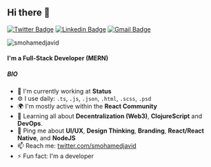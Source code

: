 ## Hi there 👋

[![Twitter Badge](https://img.shields.io/badge/-smohamedjavid-blue?style=flat-square&logo=Twitter&logoColor=white&link=https://www.twitter.com/smohamedjavid)](https://www.twitter.com/smohamedjavid) [![Linkedin Badge](https://img.shields.io/badge/-smohamedjavid-blue?style=flat-square&logo=Linkedin&logoColor=white&link=https://www.linkedin.com/in/smohamedjavid)](https://www.linkedin.com/in/smohamedjavid) [![Gmail Badge](https://img.shields.io/badge/-smohamedjavid@gmail.com-c14438?style=flat-square&logo=Gmail&logoColor=white&link=mailto:smohamedjavid@gmail.com)](mailto:smohamedjavid@gmail.com) 
<p align="left"> <img src="https://komarev.com/ghpvc/?username=smohamedjavid" alt="smohamedjavid" /> </p>

#### I'm a Full-Stack Developer (MERN)

##### BIO

- 🏢 I'm currently working at **Status**
- ⚙️ I use daily: `.ts`, `.js`, `.json`, `.html`, `.scss`, `.psd`
- 🌍 I'm mostly active within the **React Community**
- 🌱 Learning all about **Decentralization (Web3)**, **ClojureScript** and **DevOps**.
- 💬 Ping me about **UI/UX**, **Design Thinking**, **Branding**, **React/React Native**, and **NodeJS**
- 📫 Reach me: [twitter.com/smohamedjavid](https://twitter.com/smohamedjavid)
- ⚡️ Fun fact: I'm a developer

<!-- 

Most used languages across my projects:

![TypeScript](https://img.shields.io/static/v1?style=flat-square&label=%E2%A0%80&color=555&labelColor=%232b7489&message=TypeScript%EF%B8%B191.3%25)
![JavaScript](https://img.shields.io/static/v1?style=flat-square&label=%E2%A0%80&color=555&labelColor=%23f1e05a&message=JavaScript%EF%B8%B103.5%25)
![React](https://img.shields.io/static/v1?style=flat-square&label=%E2%A0%80&color=555&labelColor=%232c3e50&message=React%EF%B8%B15.8%25)
![NodeJS](https://img.shields.io/static/v1?style=flat-square&label=%E2%A0%80&color=555&labelColor=%23000080&message=NodeJS%EF%B8%B15.1%25)
![HTML](https://img.shields.io/static/v1?style=flat-square&label=%E2%A0%80&color=555&labelColor=%23e34c26&message=HTML%EF%B8%B2.8%25)
![Other](https://img.shields.io/static/v1?style=flat-square&label=%E2%A0%80&color=555&labelColor=%23ededed&message=Other%EF%B8%B13.5%25) -->
<!--
**smohamedjavid/smohamedjavid** is a ✨ _special_ ✨ repository because its `README.md` (this file) appears on your GitHub profile.

Here are some ideas to get you started:

- 🔭 I’m currently working on ...
- 🌱 I’m currently learning ...
- 👯 I’m looking to collaborate on ...
- 🤔 I’m looking for help with ...
- 💬 Ask me about ...
- 📫 How to reach me: ...
- 😄 Pronouns: ...
- ⚡ Fun fact: ...
-->

